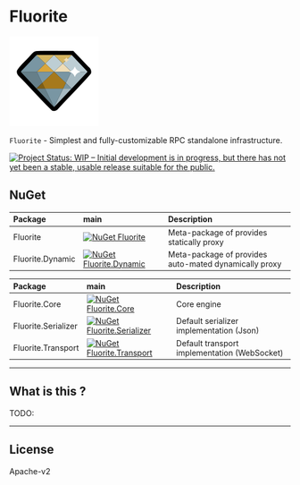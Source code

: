 # Fluorite

![Fluorite](Images/Fluorite.160.png)

`Fluorite` - Simplest and fully-customizable RPC standalone infrastructure.

[![Project Status: WIP – Initial development is in progress, but there has not yet been a stable, usable release suitable for the public.](https://www.repostatus.org/badges/latest/wip.svg)](https://www.repostatus.org/#wip)

## NuGet

|Package|main|Description|
|:--|:--|:--|
|Fluorite|[![NuGet Fluorite](https://img.shields.io/nuget/v/Fluorite.svg?style=flat)](https://www.nuget.org/packages/Fluorite)|Meta-package of provides statically proxy|
|Fluorite.Dynamic|[![NuGet Fluorite.Dynamic](https://img.shields.io/nuget/v/Fluorite.Dynamic.svg?style=flat)](https://www.nuget.org/packages/Fluorite.Dynamic)|Meta-package of provides auto-mated dynamically proxy|

|Package|main|Description|
|:--|:--|:--|
|Fluorite.Core|[![NuGet Fluorite.Core](https://img.shields.io/nuget/v/Fluorite.Core.svg?style=flat)](https://www.nuget.org/packages/Fluorite.Core)|Core engine|
|Fluorite.Serializer|[![NuGet Fluorite.Serializer](https://img.shields.io/nuget/v/Fluorite.Serializer.svg?style=flat)](https://www.nuget.org/packages/Fluorite.Serializer)|Default serializer implementation (Json)|
|Fluorite.Transport|[![NuGet Fluorite.Transport](https://img.shields.io/nuget/v/Fluorite.Transport.svg?style=flat)](https://www.nuget.org/packages/Fluorite.Transport)|Default transport implementation (WebSocket)|

-----

## What is this ?

TODO:

-----

## License

Apache-v2
